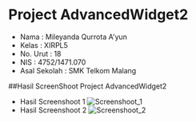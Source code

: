# Project AdvancedWidget2

- Nama              : Mileyanda Qurrota A'yun
- Kelas             : XIRPL5
- No. Urut          : 18
- NIS               : 4752/1471.070
- Asal Sekolah      : SMK Telkom Malang

##Hasil ScreenShoot Project AdvancedWidget2
- Hasil Screenshoot 1
![Screenshoot_1](https://s23.postimg.org/4svemvu23/AW2_1.png)
- Hasil Screenshoot 2
![Screenshoot_2](https://s27.postimg.org/gctuj7f1v/AW2_2.png)
